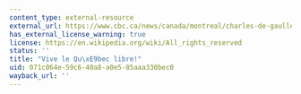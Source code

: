 ```yaml
---
content_type: external-resource
external_url: https://www.cbc.ca/news/canada/montreal/charles-de-gaulle-speech-50th-annivesary-1.4218130
has_external_license_warning: true
license: https://en.wikipedia.org/wiki/All_rights_reserved
status: ''
title: "Vive le Qu\xE9bec libre!"
uid: 071c064e-59c6-40a8-a0e5-85aaa330bec0
wayback_url: ''
---
```


